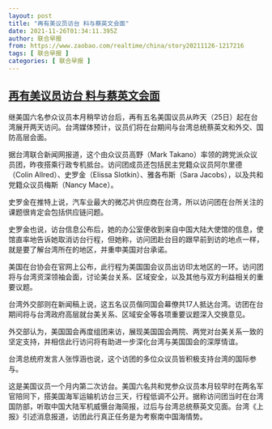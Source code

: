 ```yaml
---
layout: post
title: "再有美议员访台 料与蔡英文会面"
date: 2021-11-26T01:34:11.395Z
author: 联合早报
from: https://www.zaobao.com/realtime/china/story20211126-1217216
tags: [ 联合早报 ]
categories: [ 联合早报 ]
---
```

<!--1637914980000-->
[再有美议员访台 料与蔡英文会面](https://www.zaobao.com/realtime/china/story20211126-1217216)
------

<div>
<p>继美国六名参众议员本月稍早访台后，再有五名美国议员从昨天（25日）起在台湾展开两天访问。台湾媒体预计，议员们将在台期间与台湾总统蔡英文和外交、国防高层会面。</p><p>据台湾联合新闻网报道，这个由众议员高野（Mark Takano）率领的跨党派众议员团，昨夜搭乘行政专机抵台。访问团成员还包括民主党籍众议员阿尔里德（Colin Allred）、史罗金（Elissa Slotkin）、雅各布斯（Sara Jacobs），以及共和党籍众议员梅斯（Nancy Mace）。</p><p>史罗金在推特上说，汽车业最大的微芯片供应商在台湾，所以访问团在台所关注的课题很肯定会包括供应链问题。</p><section id="imu"><div id="dfp-ad-imu1">        </div></section><p>史罗金也说，访台信息公布后，她的办公室便收到来自中国大陆大使馆的信息，使馆直率地告诉她取消访台行程，但她称，访问团赴台目的跟早前到访的地点一样，就是要了解台湾所在的地区，并重申美国对台承诺。</p><p>美国在台协会在官网上公布，此行程为美国国会议员出访印太地区的一环。访问团将与台湾资深领袖会面，讨论美台关系、区域安全，以及其他与双方利益相关的重要议题。</p><p>台湾外交部则在新闻稿上说，这五名议员偕同国会幕僚共17人抵达台湾。访团在台期间将与台湾政府高层就台美关系、区域安全等各项重要议题深入交换意见。</p><div id="innity-in-post"></div><div id="dfp-ad-midarticlespecial">        </div><p>外交部认为，美国国会再度组团来访，展现美国国会两院、两党对台美关系一致的坚定支持，并相信此行访问将有助进一步深化台湾与美国国会的深厚情谊。</p><p>台湾总统府发言人张惇涵也说，这个访团的多位众议员皆积极支持台湾的国际参与。</p><p>这是美国议员一个月内第二次访台。美国六名共和党参众议员本月较早时在两名军官陪同下，搭美国海军运输机访台三天，行程低调不公开。据称访问团当时在台湾国防部，听取中国大陆军机威慑台海简报，过后与台湾总统蔡英文见面。台湾《上报》引述消息报道，访团此行真正任务是为考察南中国海情势。<br> </p>      <div class="cx_paywall_placeholder" id="sph_cdp_40"></div>
</div>
